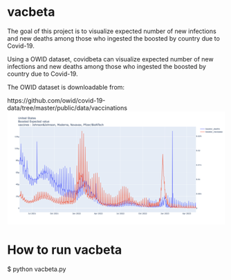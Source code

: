 # vacbeta

<p>The goal of this project is to visualize expected number of new infections and new deaths among those who ingested the boosted by country due to Covid-19.</p>
<p>Using a OWID dataset, covidbeta can visualize expected number of new infections and new deaths among those who ingested the boosted by country due to Covid-19.</p>
The OWID dataset is downloadable from:</p>
https://github.com/owid/covid-19-data/tree/master/public/data/vaccinations

<img src="https://github.com/yugo-Ishihara/vacbeta/blob/main/vacbeta_usa4.png">

<h1>
  How to run vacbeta
</h1>
$ python vacbeta.py <br>
